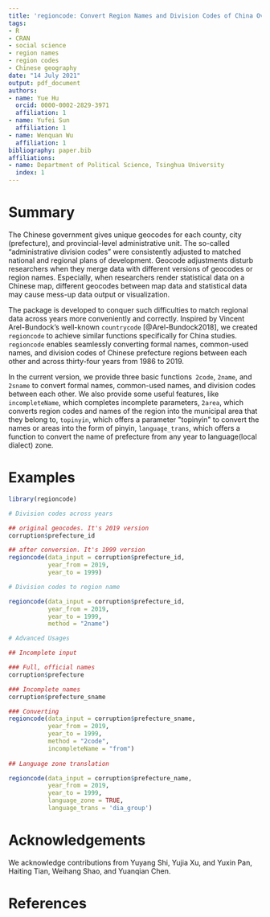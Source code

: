 ```yaml
---
title: 'regioncode: Convert Region Names and Division Codes of China Over Years'
tags:
- R
- CRAN
- social science
- region names
- region codes
- Chinese geography
date: "14 July 2021"
output: pdf_document
authors:
- name: Yue Hu
  orcid: 0000-0002-2829-3971
  affiliation: 1
- name: Yufei Sun
  affiliation: 1
- name: Wenquan Wu
  affiliation: 1
bibliography: paper.bib
affiliations:
- name: Department of Political Science, Tsinghua University
  index: 1
---
```


# Summary

The Chinese government gives unique geocodes for each county, city (prefecture), and provincial-level administrative unit. The so-called “administrative division codes” were consistently adjusted to matched national and regional plans of development. Geocode adjustments disturb researchers when they merge data with different versions of geocodes or region names. Especially, when researchers render statistical data on a Chinese map, different geocodes between map data and statistical data may cause mess-up data output or visualization.

The package is developed to conquer such difficulties to match regional data across years more conveniently and correctly. Inspired by Vincent Arel-Bundock’s well-known `countrycode` [@Arel-Bundock2018], we created `regioncode` to achieve similar functions specifically for China studies. `regioncode` enables seamlessly converting formal names, common-used names, and division codes of Chinese prefecture regions between each other and across thirty-four years from 1986 to 2019.

In the current version, we provide three basic functions` 2code`, `2name`, and `2sname` to convert formal names, common-used names, and division codes between each other. We also provide some useful features, like `incompleteName`, which completes incomplete parameters, `2area`, which converts region codes and names of the region into the municipal area that they belong to, `topinyin`, which offers a parameter "topinyin" to convert the names or areas into the form of pinyin, `language_trans`, which offers a function to convert the name of prefecture from any year to language(local dialect) zone.

# Examples

```r
library(regioncode)

# Division codes across years 

## original geocodes. It's 2019 version
corruption$prefecture_id

## after conversion. It's 1999 version
regioncode(data_input = corruption$prefecture_id, 
           year_from = 2019,
           year_to = 1999)

# Division codes to region name

regioncode(data_input = corruption$prefecture_id, 
           year_from = 2019,
           year_to = 1999, 
           method = "2name")

# Advanced Usages 

## Incomplete input

### Full, official names
corruption$prefecture

### Incomplete names
corruption$prefecture_sname

### Converting
regioncode(data_input = corruption$prefecture_sname, 
           year_from = 2019,
           year_to = 1999, 
           method = "2code",
           incompleteName = "from")
           
## Language zone translation

regioncode(data_input = corruption$prefecture_name, 
           year_from = 2019,
           year_to = 1999, 
           language_zone = TRUE,
           language_trans = 'dia_group')

```

# Acknowledgements

We acknowledge contributions from Yuyang Shi, Yujia Xu, and Yuxin Pan, Haiting Tian, Weihang Shao, and Yuanqian Chen.

# References
